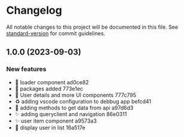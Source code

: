# Changelog

All notable changes to this project will be documented in this file. See [standard-version](https://github.com/conventional-changelog/standard-version) for commit guidelines.

## 1.0.0 (2023-09-03)

### New features

* :art: loader component ad0ce82
* :art: packages added 773e1ec
* :lipstick: User details and more UI components 777c795
* :recycle: adding vscode configuration to debbug app befcd41
* :rocket: adding methods to get data from api a97d6d3
* :sparkles: adding queryclient and navigation 86e0311
* :sparkles: user item component a9573a3
* :tada: display user in list 16a517e
